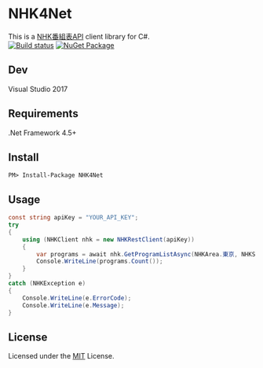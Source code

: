 # NHK4Net
This is a [NHK番組表API](http://api-portal.nhk.or.jp/) client library for C#.  
[![Build status](https://ci.appveyor.com/api/projects/status/66x3hux7575h1x8d?svg=true)](https://ci.appveyor.com/project/monmaru/nhk4net)  [![NuGet Package](https://img.shields.io/nuget/v/NHK4Net.svg)](https://www.nuget.org/packages/NHK4Net/)  

## Dev
Visual Studio 2017  

## Requirements
.Net Framework 4.5+

## Install
```
PM> Install-Package NHK4Net
```
## Usage
```csharp
const string apiKey = "YOUR_API_KEY";
try
{
    using (NHKClient nhk = new NHKRestClient(apiKey))
    {
        var programs = await nhk.GetProgramListAsync(NHKArea.東京, NHKService.総合1, DateTime.Today);
        Console.WriteLine(programs.Count());
    }
}
catch (NHKException e)
{
    Console.WriteLine(e.ErrorCode);
    Console.WriteLine(e.Message);
}
```

## License
Licensed under the [MIT](LICENSE) License.
